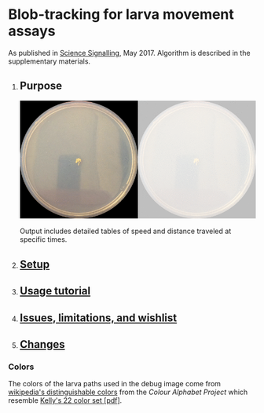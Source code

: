 # Blob-tracking for larva movement assays

As published in
[Science Signalling](http://stke.sciencemag.org/content/10/477/eaai8133), May 2017.
Algorithm is described in the supplementary materials.

1. ## Purpose

    ![track larva](examples/larva.gif)

    Output includes detailed tables of speed and distance traveled at specific times.

1. ## [Setup](SETUP.md)

1. ## [Usage tutorial](USAGE.md)

1. ## [Issues, limitations, and wishlist](TODO.md)

1. ## [Changes](CHANGELOG.md)

### Colors

The colors of the larva paths used in the debug image come from
[wikipedia's distinguishable colors](https://en.wikipedia.org/wiki/Help:Distinguishable_colors)
from the *Colour Alphabet Project* which resemble
[Kelly's 22 color set [pdf]](https://eleanormaclure.files.wordpress.com/2011/03/colour-coding.pdf).
